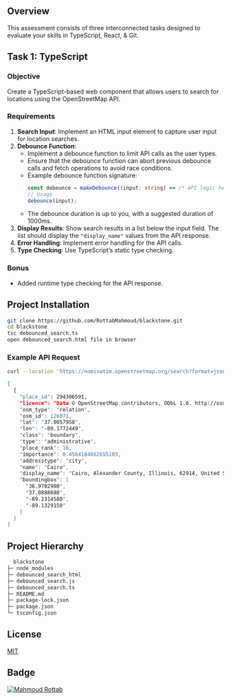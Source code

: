## Overview

This assessment consists of three interconnected tasks designed to evaluate your skills in TypeScript, React, & Git.

## Task 1: TypeScript

### Objective

Create a TypeScript-based web component that allows users to search for locations using the OpenStreetMap API.

### Requirements

1. **Search Input**: Implement an HTML input element to capture user input for location searches.
2. **Debounce Function**:
   - Implement a debounce function to limit API calls as the user types.
   - Ensure that the debounce function can abort previous debounce calls and fetch operations to avoid race conditions.
   - Example debounce function signature:
     ```typescript
     const debounce = makeDebounce((input: string) => /* API logic here */, 1000);
     // Usage
     debounce(input);
     ```
   - The debounce duration is up to you, with a suggested duration of 1000ms.
3. **Display Results**: Show search results in a list below the input field. The list should display the `"display_name"` values from the API response.
4. **Error Handling**: Implement error handling for the API calls.
5. **Type Checking**: Use TypeScript’s static type checking.

### Bonus

- Added runtime type checking for the API response.

## Project Installation

```bash
git clone https://github.com/RottabMahmoud/blackstone.git
cd blackstone
tsc debounced_search.ts
open debounced_search.html file in browser
```

### Example API Request

```bash
curl --location 'https://nominatim.openstreetmap.org/search?format=json&q=cairo'

[
  {
    "place_id": 294306591,
    "licence": "Data © OpenStreetMap contributors, ODbL 1.0. http://osm.org/copyright",
    "osm_type": "relation",
    "osm_id": 126071,
    "lat": "37.0057958",
    "lon": "-89.1772449",
    "class": "boundary",
    "type": "administrative",
    "place_rank": 16,
    "importance": 0.4564184662655103,
    "addresstype": "city",
    "name": "Cairo",
    "display_name": "Cairo, Alexander County, Illinois, 62914, United States",
    "boundingbox": [
      "36.9702980",
      "37.0888680",
      "-89.2314580",
      "-89.1329150"
    ]
  }
]
```

## Project Hierarchy

```bash
  blackstone
├─ node_modules
├─ debounced_search_html
├─ debounced_search.js
├─ debounced_search.ts
├─ README.md
├─ package-lock.json
├─ package.json
└─ tsconfig.json
```

## License

[MIT](https://choosealicense.com/licenses/mit/)

## Badge

<a href="https://rottab.vercel.app"> <img src="https://img.shields.io/badge/Mahmoud%20Rottab-Porfolio" alt="Mahmoud Rottab" /> </a>